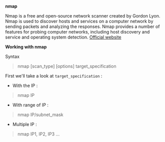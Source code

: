 **nmap**

Nmap is a free and open-source network scanner created by Gordon Lyon. Nmap is used to discover hosts and services on a computer network by sending packets and analyzing the responses. Nmap provides a number of features for probing computer networks, including host discovery and service and operating system detection.
[Official website](https://nmap.org/)

**Working with nmap**

Syntax

> nmap [scan_type] [options] target_specification

First we'll take a look at `target_specification` :

* With the IP :

 > nmap IP

* With range of IP :

> nmap IP/subnet_mask

* Multiple IP :

> nmap IP1, IP2, IP3 ...


